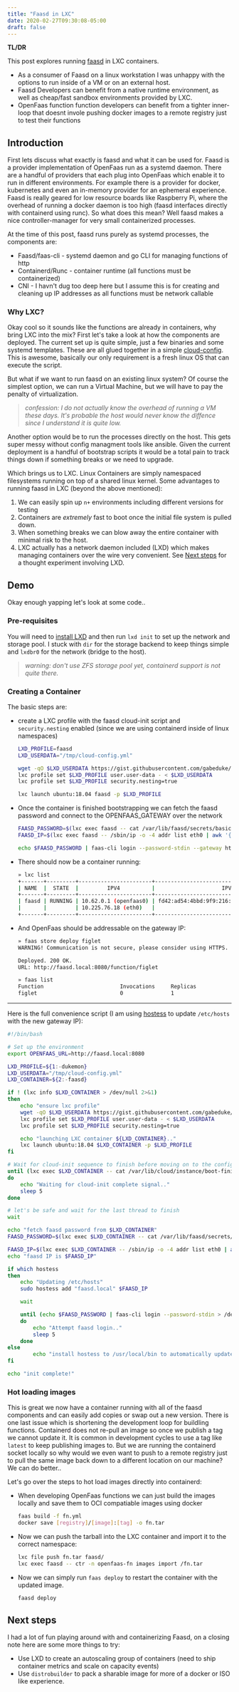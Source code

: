 ```yaml
---
title: "Faasd in LXC"
date: 2020-02-27T09:30:08-05:00
draft: false
---
```


**TL/DR**

This post explores running [faasd](https://github.com/openfaas/faasd) in LXC containers.

* As a consumer of Faasd on a linux workstation I was unhappy with the options to run inside of a VM or on an external host.
* Faasd Developers can benefit from a native runtime environment, as well as cheap/fast sandbox environments provided by LXC. 
* OpenFaas function function developers can benefit from a tighter inner-loop that doesnt invole pushing docker images to a remote registry just to test their functions

## Introduction

First lets discuss what exactly is faasd and what it can be used for. Faasd is a provider implementation of OpenFaas run as a systemd daemon. There are a handful of providers that each plug into OpenFaas which enable it to run in different environments. For example there is a provider for docker, kubernetes and even an in-memory provider for an ephemeral experience. Faasd is really geared for low resource boards like Raspberry Pi, where the overhead of running a docker daemon is too high (faasd interfaces directly with containerd using runc). So what does this mean? Well faasd makes a nice controller-manager for very small containerized processes.

At the time of this post, faasd runs purely as systemd processes, the components are:

* Faasd/faas-cli - systemd daemon and go CLI for managing functions of http
* Containerd/Runc - container runtime (all functions must be containerized)
* CNI - I havn't dug too deep here but I assume this is for creating and cleaning up IP addresses as all functions must be network callable

### Why LXC?

Okay cool so it sounds like the functions are already in containers, why bring LXC into the mix? First let's take a look at how the components are deployed. The current set up is quite simple, just a few binaries and some systemd templates. These are all glued together in a simple [cloud-config](https://cloudinit.readthedocs.io/en/latest/index.html). This is awesome, basically our only requirement is a fresh linux OS that can execute the script.

But what if we want to run faasd on an existing linux system? Of course the simplest option, we can run a Virtual Machine, but we will have to pay the penalty of virtualization.

  > _confession: I do not actually know the overhead of running a VM these days. It's probable the host would never know the diffence since I understand it is quite low._

Another option would be to run the processes directly on the host. This gets super messy without config managment tools like ansible. Given the current deployment is a handful of bootstrap scripts it would be a total pain to track things down if something breaks or we need to upgrade.

Which brings us to LXC. Linux Containers are simply namespaced filesystems running on top of a shared linux kernel. Some advantages to running faasd in LXC (beyond the above mentioned):

1. We can easily spin up `n+` environments including different versions for testing
1. Containers are _extremely_ fast to boot once the initial file system is pulled down.
1. When something breaks we can blow away the entire container with minimal risk to the host.
1. LXC actually has a network daemon included (LXD) which makes managing containers over the wire very convenient. See [Next steps](#Next_steps) for a thought experiment involving LXD.

## Demo

Okay enough yapping let's look at some code..

### Pre-requisites

You will need to [install LXD](https://linuxcontainers.org/lxd/getting-started-cli/) and then run `lxd init` to set up the network and storage pool. I stuck with `dir` for the storage backend to keep things simple and `lxdbr0` for the network (bridge to the host).

> _warning: don't use ZFS storage pool yet, containerd support is not quite there._

### Creating a Container

The basic steps are:

* create a LXC profile with the faasd cloud-init script and `security.nesting` enabled (since we are using containerd inside of linux namespaces)

	```bash
	LXD_PROFILE=faasd
	LXD_USERDATA="/tmp/cloud-config.yml"

	wget -qO $LXD_USERDATA https://gist.githubusercontent.com/gabeduke/7ccb3f3147d79ac30e2187432808060c/raw/4028ea0658e9aa0a37f6ac44473a8092e3824406/cloud-init.yml
	lxc profile set $LXD_PROFILE user.user-data - < $LXD_USERDATA
	lxc profile set $LXD_PROFILE security.nesting=true

	lxc launch ubuntu:18.04 faasd -p $LXD_PROFILE

* Once the container is finished bootstrapping we can fetch the faasd password and connect to the OPENFAAS_GATEWAY over the network

	```bash
	FAASD_PASSWORD=$(lxc exec faasd -- cat /var/lib/faasd/secrets/basic-auth-password)
	FAASD_IP=$(lxc exec faasd -- /sbin/ip -o -4 addr list eth0 | awk '{print $4}' | cut -d/ -f1)

	echo $FAASD_PASSWORD | faas-cli login --password-stdin --gateway http://${FAASD_IP}:8080

* There should now be a container running:

	```bash
	» lxc list
	+-------+---------+-----------------------+----------------------------------------------+-----------+-----------+
	| NAME  |  STATE  |         IPV4          |                     IPV6                     |   TYPE    | SNAPSHOTS |
	+-------+---------+-----------------------+----------------------------------------------+-----------+-----------+
	| faasd | RUNNING | 10.62.0.1 (openfaas0) | fd42:ad54:4bbd:9f9:216:3eff:fe50:66ee (eth0) | CONTAINER | 0         |
	|       |         | 10.225.76.18 (eth0)   |                                              |           |           |
	+-------+---------+-----------------------+----------------------------------------------+-----------+-----------+

* And OpenFaas should be addressable on the gateway IP:

	```bash
	» faas store deploy figlet
	WARNING! Communication is not secure, please consider using HTTPS. Letsencrypt.org offers free SSL/TLS certificates.

	Deployed. 200 OK.
	URL: http://faasd.local:8080/function/figlet

	» faas list
	Function                      	Invocations    	Replicas
	figlet                        	0              	1    


----

Here is the full convenience script (I am using [hostess](https://github.com/cbednarski/hostess) to update `/etc/hosts` with the new gateway IP):

```bash
#!/bin/bash 

# Set up the environment
export OPENFAAS_URL=http://faasd.local:8080

LXD_PROFILE=${1:-dukemon}
LXD_USERDATA="/tmp/cloud-config.yml"
LXD_CONTAINER=${2:-faasd}

if ! (lxc info $LXD_CONTAINER > /dev/null 2>&1)
then
	echo "ensure lxc profile"
	wget -qO $LXD_USERDATA https://gist.githubusercontent.com/gabeduke/7ccb3f3147d79ac30e2187432808060c/raw/4028ea0658e9aa0a37f6ac44473a8092e3824406/cloud-init.yml
	lxc profile set $LXD_PROFILE user.user-data - < $LXD_USERDATA
	lxc profile set $LXD_PROFILE security.nesting=true

	echo "launching LXC container ${LXD_CONTAINER}.."
	lxc launch ubuntu:18.04 $LXD_CONTAINER -p $LXD_PROFILE
fi

# Wait for cloud-init sequence to finish before moving on to the configuration steps
until (lxc exec $LXD_CONTAINER -- cat /var/lib/cloud/instance/boot-finished > /dev/null 2>&1)
do
	echo "Waiting for cloud-init complete signal.."
	sleep 5
done

# let's be safe and wait for the last thread to finish
wait

echo "fetch faasd password from $LXD_CONTAINER"
FAASD_PASSWORD=$(lxc exec $LXD_CONTAINER -- cat /var/lib/faasd/secrets/basic-auth-password)

FAASD_IP=$(lxc exec $LXD_CONTAINER -- /sbin/ip -o -4 addr list eth0 | awk '{print $4}' | cut -d/ -f1)
echo "faasd IP is $FAASD_IP"

if which hostess
then
	echo "Updating /etc/hosts"
	sudo hostess add "faasd.local" $FAASD_IP

	wait

	until (echo $FAASD_PASSWORD | faas-cli login --password-stdin > /dev/null 2>&1 && echo "login successful")
	do
		echo "Attempt faasd login.."
		sleep 5
	done
else
       	echo "install hostess to /usr/local/bin to automatically update /etc/hosts (https://github.com/cbednarski/hostess)"
fi

echo "init complete!"

```

### Hot loading images

This is great we now have a container running with all of the faasd components and can easily add copies or swap out a new version. There is one last issue which is shortening the development loop for buildling functions. Containerd does not re-pull an image so once we publish a tag we cannot update it. It is common in development cycles to use a tag like `latest` to keep publishing images to. But we are running the containerd socket locally so why would we even want to push to a remote registry just to pull the same image back down to a different location on our machine? We can do better..

Let's go over the steps to hot load images directly into containerd:

* When developing OpenFaas functions we can just build the images locally and save them to OCI compatiable images using docker

	```bash
	faas build -f fn.yml
	docker save [registry]/[image]:[tag] -o fn.tar

* Now we can push the tarball into the LXC container and import it to the correct namespace:

	```bash
	lxc file push fn.tar faasd/
	lxc exec faasd -- ctr -n openfaas-fn images import /fn.tar
	
* Now we can simply run `faas deploy` to restart the container with the updated image.

	```bash
	faasd deploy

## Next steps

I had a lot of fun playing around with and containerizing Faasd, on a closing note here are some more things to try:

* Use LXD to create an autoscaling group of containers (need to ship container metrics and scale on capacity events)
* Use `distrobuilder` to pack a sharable image for more of a docker or ISO like experience.